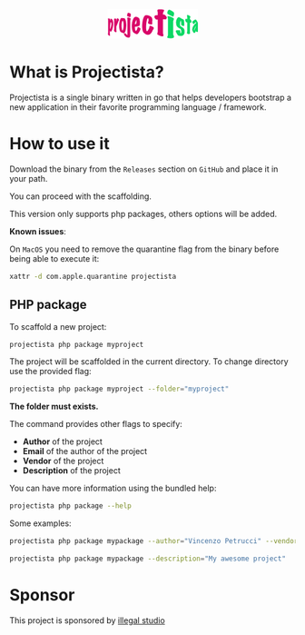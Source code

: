 <p align="center">
  <img src="https://github.com/projectista/static/blob/main/logo/projectista.png">
</p>

# What is Projectista?

Projectista is a single binary written in go that helps developers
bootstrap a new application in their favorite programming language / framework.

# How to use it

Download the binary from the `Releases` section on `GitHub` and place it in your path. 

You can proceed with the scaffolding. 

This version only supports php packages, others options will be added.

**Known issues**: 

On `MacOS` you need to remove the quarantine flag from the binary before being able to execute it:

```bash
xattr -d com.apple.quarantine projectista
```

## PHP package

To scaffold a new project: 

```bash
projectista php package myproject
```

The project will be scaffolded in the current directory. To change directory use the provided flag:

```bash
projectista php package myproject --folder="myproject"
```

**The folder must exists.**

The command provides other flags to specify: 

- **Author** of the project
- **Email** of the author of the project
- **Vendor** of the project
- **Description** of the project

You can have more information using the bundled help:

```bash
projectista php package --help
```

Some examples: 

```bash
projectista php package mypackage --author="Vincenzo Petrucci" --vendor="illegal studio"
```

```bash
projectista php package mypackage --description="My awesome project"
```

# Sponsor

This project is sponsored by [illegal studio](https://illegal.studio)